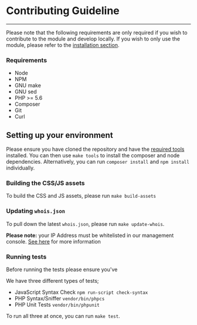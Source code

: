 # Contributing Guideline
---

Please note that the following requirements are only required if you wish to contribute to the module and develop locally. If you wish to only use the module, please refer to the [installation section](README.md#installation).

### Requirements
- Node
- NPM
- GNU make
- GNU sed
- PHP >= 5.6
- Composer
- Git
- Curl

## Setting up your environment
Please ensure you have cloned the repository and have the [required tools](#requirements) installed. You can then use `make tools` to install the composer and node dependencies. Alternatively, you can run `composer install` and `npm install` individually.

### Building the CSS/JS assets
To build the CSS and JS assets, please run `make build-assets`

### Updating `whois.json`
To pull down the latest `whois.json`, please run `make update-whois`.

**Please note:** your IP Address must be whitelisted in our management console. [See here](https://synergywholesale.com/faq/article/does-synergy-wholesale-have-a-whois-domain-availability-checker-i-can-integrate-to-my-whmcs/) for more information

### Running tests
Before running the tests please ensure you've 

We have three different types of tests;
- JavaScript Syntax Check `npm run-script check-syntax`
- PHP Syntax/Sniffer `vendor/bin/phpcs`
- PHP Unit Tests `vendor/bin/phpunit`

To run all three at once, you can run `make test`.